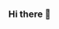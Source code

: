 ### Hi there 👋
<!--
**aditya-nayanar/aditya-nayanar** is a ✨ _special_ ✨ repository because its `README.md` (this file) appears on your GitHub profile.

- 🔭 I’m currently working as a technology consultant
- 🌱 I’m currently learning web development
- 👯 I’m looking to collaborate on ...
- 🤔 I’m looking for help with ...
- 💬 Ask me about ...
- 📫 How to reach me: ...
- 😄 Pronouns: ...
- ⚡ Fun fact: ...
-->
